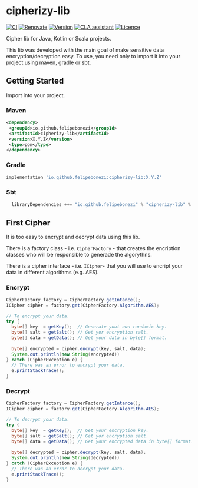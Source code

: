# cipherizy-lib

[![CI](https://github.com/felipebonezi/cipherizy-lib/actions/workflows/continouos-integration.yml/badge.svg)](https://github.com/felipebonezi/cipherizy-lib/actions/workflows/continouos-integration.yml)
[![Renovate](https://img.shields.io/badge/renovate-enabled-brightgreen.svg)](https://renovatebot.com)
[![Version](https://img.shields.io/github/v/release/felipebonezi/cipherizy-lib?logo=java)](https://github.com/felipebonezi/cipherizy-lib/releases)
[![CLA assistant](https://cla-assistant.io/readme/badge/felipebonezi/cipherizy-lib)](https://cla-assistant.io/felipebonezi/cipherizy-lib)
[![Licence](https://img.shields.io/github/license/felipebonezi/cipherizy-lib?color=blue)](https://github.com/felipebonezi/cipherizy-lib/blob/main/LICENSE)

Cipher lib for Java, Kotlin or Scala projects.

This lib was developed with the main goal of make sensitive data encryption/decryption easy. To use, you need only to import it into your project using maven, gradle or sbt.

## Getting Started

Import into your project.

### Maven

```xml
<dependency>
 <groupId>io.github.felipebonezi</groupId>
 <artifactId>cipherizy-lib</artifactId>
 <version>X.Y.Z</version>
 <type>pom</type>
</dependency>
```

### Gradle

```gradle
implementation 'io.github.felipebonezi:cipherizy-lib:X.Y.Z'
```

### Sbt

```sbt
  libraryDependencies ++= "io.github.felipebonezi" % "cipherizy-lib" % "X.Y.Z"
```

## First Cipher

It is too easy to encrypt and decrypt data using this lib.

There is a factory class - i.e. `CipherFactory` - that creates the encription classes who will be responsible to generade the algorythns.

There is a cipher interface - i.e. `ICipher`- that you will use to encript your data in different algorithms (e.g. AES).

### Encrypt

```java
CipherFactory factory = CipherFactory.getIntance();
ICipher cipher = factory.get(CipherFactory.Algorithm.AES);

// To encrypt your data.
try {
  byte[] key  = getKey();  // Generate yout own randomic key.
  byte[] salt = getSalt(); // Get yor encryption salt.
  byte[] data = getData(); // Get your data in byte[] format.
  
  byte[] encrypted = cipher.encrypt(key, salt, data);
  System.out.println(new String(encrypted))
} catch (CipherException e) {
  // There was an error to encrypt your data.
  e.printStackTrace();
}
```

### Decrypt

```java
CipherFactory factory = CipherFactory.getIntance();
ICipher cipher = factory.get(CipherFactory.Algorithm.AES);

// To decrypt your data.
try {
  byte[] key  = getKey();  // Get your encryption key.
  byte[] salt = getSalt(); // Get yor encryption salt.
  byte[] data = getData(); // Get your encrypted data in byte[] format.
  
  byte[] decrypted = cipher.decrypt(key, salt, data);
  System.out.println(new String(decrypted))
} catch (CipherException e) {
  // There was an error to decrypt your data.
  e.printStackTrace();
}
```
